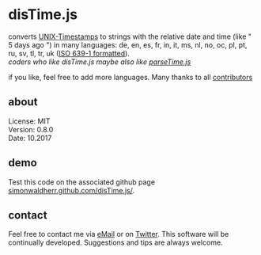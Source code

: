 # disTime.js

converts [UNIX-Timestamps](https://en.wikipedia.org/wiki/Unix_time) to strings with the relative date and time (like " 5 days ago ") in many languages:
de,
en,
es,
fr,
in,
it,
ms,
nl,
no,
oc,
pl,
pt,
ru,
sv,
tl,
tr,
uk ([ISO 639-1 formatted](https://en.wikipedia.org/wiki/ISO_639-1)).   
*coders who like disTime.js maybe also like [parseTime.js](https://github.com/SimonWaldherr/parseTime.js)*  

if you like, feel free to add more languages. Many thanks to all [contributors](https://github.com/SimonWaldherr/disTime.js/graphs/contributors)

## about

License:   MIT  
Version: 0.8.0  
Date:  10.2017  

## demo

Test this code on the associated github page [simonwaldherr.github.com/disTime.js/](http://simonwaldherr.github.com/disTime.js/).

## contact

Feel free to contact me via [eMail](mailto:contact@simonwaldherr.de) or on [Twitter](http://twitter.com/simonwaldherr). This software will be continually developed. Suggestions and tips are always welcome.
